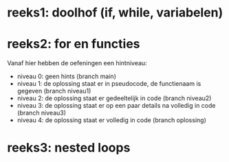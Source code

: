 # reeks1: doolhof (if, while, variabelen)
# reeks2: for en functies

Vanaf hier hebben de oefeningen een hintniveau:

- niveau 0: geen hints (branch main)
- niveau 1: de oplossing staat er in pseudocode, de functienaam is gegeven (branch niveau1)
- niveau 2: de oplossing staat er gedeeltelijk in code (branch niveau2)
- niveau 3: de oplossing staat er op een paar details na volledig in code (branch niveau3)
- niveau 4: de oplossing staat er volledig in code (branch oplossing)

# reeks3: nested loops